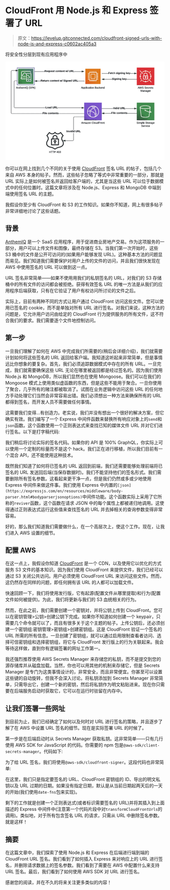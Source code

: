# CloudFront 用 Node.js 和 Express 签署了 URL

> 原文：<https://levelup.gitconnected.com/cloudfront-signed-urls-with-node-js-and-express-c0602ac405a3>

将安全性分层到现有应用程序中

![](img/63c723564f46bc40fb7c6fdf77414710.png)

你可以在网上找到几个不同的关于使用 [CloudFront](https://aws.amazon.com/cloudfront/) 签名 URL 的帖子，包括几个来自 AWS 本身的帖子。然而，这些帖子忽略了等式中非常重要的一部分，那就是 URL 实际上是如何被签名并返回给客户端的，尤其是当这些 URL 可以位于数据模式中的任何位置时。这篇文章将涉及在 Node.js、Express 和 MongoDB 中端到端使用签名 URL 的主题。

我假设你至少有 CloudFront 和 S3 的工作知识。如果你不知道，网上有很多帖子非常详细地讨论了这些话题。

## 背景

[AnthemIQ](https://www.anthemiq.com/) 是一个 SaaS 应用程序，用于促进商业房地产交易。作为这项服务的一部分，用户可以上传文件和图像，最终存储在 S3。当我们第一次开始时，这些 S3 桶中的文件是公开可访问的(如果用户能够发现 URL)。这种基本方法的问题显而易见。我们知道我们需要保护对用户上传的文件的访问，并且我们很快发现在 AWS 中使用签名的 URL 可以做到这一点。

URL 签名非常简单——如果不使用用我们的私钥签名的 URL，对我们的 S3 存储桶中的所有文件的访问都会被拒绝。获得有效签名 URL 的唯一方法是从我们的应用程序后端获取，只有在它验证了用户有权访问所讨论的文件之后。

实际上，目前有两种不同的方式让用户通过 CloudFront 访问这些文件。您可以使用已签名的 cookie，而不是单独对所有 URL 进行签名。对我们来说，这种方法的问题是，它允许用户访问由给定的 CloudFront 行为提供服务的所有文件，这不符合我们的要求。我们需要逐个文件地控制访问。

## 第一步

一旦我们理解了如何在 AWS 中完成我们所需要的(稍后会详细介绍)，我们就需要计划如何将这些签名的 URL 返回给客户端。我知道这听起来非常简单，但是事情远比你想象的要复杂。首先，我们必须追踪数据模式中存在的所有 URL。一旦完成，我们就需要确保这些 URL 无论在哪里被返回都是经过签名的。因为我们使用 Node.js 和 MongoDB，所以我们显然也在使用 Mongoose。我们可以在我们的 Mongoose 模式上使用类似虚函数的东西，但是这些不能用于聚合。一旦你使用了聚合，几乎所有的赌注都被取消了。试图在业务逻辑中访问这些 URL 的任何地方手动处理它们当然会非常容易出错。我们必须想出一种方法来确保所有的 URL 都得到签名，而开发人员不需要做任何事情。

这需要我们变得…有创造力。老实说，我们并没有想出一个很好的解决方案，但它确实有效。我们编写了一个 Express 中间件函数来替换所有响应对象上的`send`和`json`函数。这个函数使用一个正则表达式来查找已知的媒体文件 URL 并对它们进行签名。以下是打字稿代码:

我们稍后将讨论实际的签名代码。如果你的 API 是 100% GraphQL，你实际上可以使用一个定制的标量而不是这个 hack。我们正在进行移植，所以我们目前有一个混合 API，还不能使用这种技术。

既然我们知道了如何将已签名的 URL 返回到前端，我们还需要能够处理前端将已签名的 URL 发送回后端(当保存数据时)。我们不能坚持他们的签名形式。我们需要删除所有签名参数。这看起来更干净一点，但是我们仍然或多或少地使用 Express 中间件来做这件事。我们使用 Express 中内置的`[json](https://expressjs.com/en/resources/middleware/body-parser.html#bodyparserjsonoptions)`中间件功能。这个函数实际上采用了它所称的`reviver`函数，这个函数在请求 JSON 中的每个属性上都被递归地调用。这使得通过正则表达式运行这些值来查找签名的 URL 并去掉相关的查询参数变得非常容易。

好的，那么我们知道我们需要做什么，在一个高层次上，使这个工作。现在，让我们进入 AWS 设置的细节。

## 配置 AWS

在这一点上，我假设你知道 [CloudFront](https://aws.amazon.com/cloudfront/) 是一个 CDN，以及使用它以优化的方式服务 S3 文件的基本知识。因为我们使用 CloudFront 来提供文件，我们已经可以通过 S3 关闭公共访问。用户必须使用 CloudFront URL 来访问这些文件。然而，这仍然存在同样的问题，即任何拥有该 URL 的人都可以加载文件。

快速回顾一下，我们将使用发行版，它有起源(配置文件从哪里提取)和行为(配置文件如何被提供)。为此，我们将更新与我们的 S3 血统相关的行为。

然而，在此之前，我们需要创建一个密钥对，并将公钥上传到 CloudFront。您可以在密钥管理>公钥>创建公钥下完成。如果你不知道如何创建一个 keypair，只需要几个命令就可以了，而且有很多关于这个主题的帖子。上传公钥后，还必须创建一个密钥组:密钥管理>密钥组>创建密钥组。这是 CloudFront 验证一个签名的 URL 所需的所有信息。一旦创建了密钥组，就可以通过启用限制查看者访问、选择可信密钥组和选择密钥组，将它与 CloudFront 发行版上的行为关联起来。我会等待这样做，直到你有逻辑签署的网址工作第一。

我还强烈推荐使用 AWS Secrets Manager 来存储您的私钥，而不是提交到您的源存储库并从磁盘加载。当然，你也可以用其他的机制来存储它，但是 Secrets Manager 是专门为这类事情设计的，非常安全，而且非常便宜。你甚至可以设置这些键的自动旋转，但我不会深入讨论。将私钥添加到 Secrets Manager 非常简单，只需导出它，创建一个新的密钥，然后将私钥作为明文粘贴进来。现在你只需要在后端服务启动时获取它，它可以在运行时驻留在内存中。

## 让我们签署一些网址

到目前为止，我们已经确定了如何以及何时对 URL 进行签名的策略，并且逐步了解了在 AWS 中设置 URL 签名的细节。现在是实际签署 URL 的时候了。

第一步是在后端启动时从 Secrets Manager 获取私钥。这非常简单——只有几行使用 AWS SDK for JavaScript 的代码。你需要的 npm 包是`@aws-sdk/client-secrets-manager`。代码如下:

为了给 URL 签名，我们将使用`@aws-sdk/cloudfront-signer`。这段代码也非常简单:

在这里，我们只是指定要签名的 URL、CloudFront 密钥组的 ID、导出的明文私钥以及 URL 过期的日期。如果没有指定日期，默认是从当前日期起两天后的一天的开始(我们使用`date-fns`包来实现)。

剩下的工作就是创建一个正则表达式(或者标识需要签名的 URL)并将其插入到上面描述的 Express 中间件中(注意第一个代码片段中对`transformCloudFrontUrls`的调用)。类似地，对于所有包含签名 URL 的请求，只需从 URL 中删除签名参数。就是这样！

## 摘要

在这篇文章中，我们探索了使用 Node.js 和 Express 在后端进行端到端的 CloudFront URL 签名。我们看到了如何插入 Express 来对响应上的 URL 进行签名，并删除请求数据上的签名参数。我们看到了需要在 AWS 中配置什么来支持 URL 签名。最后，我们看到了如何使用 AWS SDK 对 URL 进行签名。

感谢您的阅读，并在不久的将来关注更多类似的内容！